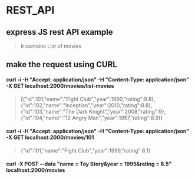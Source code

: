 # REST_API
## express JS rest API example
> it contains List of movies 

## make the request using CURL 

#### curl -i -H "Accept: application/json" -H "Content-Type: application/json" -X GET localhost:2000/movies/list-movies

> [{"id":101,"name":"Fight Club","year":1990,"rating":9.8},
   {"id":102,"name":"Inception","year":2010,"rating":8.8},
   {"id":103,"name":"The Dark Knight","year":2008,"rating":9},
   {"id":104,"name":"12 Angry Man","year":1957,"rating":8.9}]

#### curl -i -H "Accept: application/json" -H "Content-Type: application/json" -X GET localhost:2000/movies/101

> {"id":101,"name":"Fight Club","year":1999,"rating":8.1}

#### curl -X POST --data "name = Toy Story&year = 1995&rating = 8.5" localhost:2000/movies
